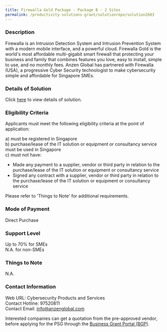 ```yaml
---
title: Firewalla Gold Package - Package B - 2 Sites
permalink: /productivity-solutions-grant/solutionrepo/solution2603
---
```


### Description

Firewalla is an Intrusion Detection System and Intrusion Prevention System with a modern mobile interface, and a powerful cloud.  Firewalla Gold is the world's most affordable multi-gigabit smart firewall that protecting your business and family that combines features you love, easy to install, simple to use, and no monthly fees.  Anzen Global has partnered with Firewalla (USA), a progressive Cyber Security technologist to make cybersecurity simple and affordable for Singapore SMEs.

### Details of Solution

Click <a href='https://www.gobusiness.gov.sg/images/psg/Anzen_Global_20200755_Desensitised_Annex_3_Part_2.pdf' target='_blank' rel='noopener'>here</a> to view details of solution.

### Eligibility Criteria

Applicants must meet the following eligibility criteria at the point of application:

a) must be registered in Singapore <br>
b) purchase/lease of the IT solution or equipment or consultancy service must be used in Singapore <br>
c) must not have:
- Made any payment to a supplier, vendor or third party in relation to the purchase/lease of the IT solution or equipment or consultancy service
- Signed any contract with a supplier, vendor or third party in relation to the purchase/lease of the IT solution or equipment or consultancy service

Please refer to 'Things to Note' for additional requirements.

### Mode of Payment
Direct Purchase

### Support Level
Up to 70% for SMEs <br>
N.A. for non-SMEs

### Things to Note
N.A.

### Contact Information
Web URL: Cybersecurity Products and Services <br>Contact Hotline: 97520811 <br>Contact Email: info@anzenglobal.com <br>

Interested companies can get a quotation from the pre-approved vendor, before applying for the PSG through the <a target='_blank' rel='noopener' href='https://www.businessgrants.gov.sg/'>Business Grant Portal (BGP)</a>.
